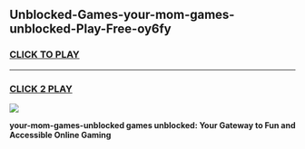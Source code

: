 
## Unblocked-Games-your-mom-games-unblocked-Play-Free-oy6fy
<h3>
<a href="https://premium76.site?title=your-mom-games-unblocked&ref=23A">CLICK TO PLAY</a></h3>
<hr>

<h3>
<a href="https://premium76.site?title=your-mom-games-unblocked&ref=23A">CLICK 2 PLAY</a>
  
</h3>

<a href="https://premium76.site?title=your-mom-games-unblocked&ref=23A"><img src="https://clearcache.store/games.png"></a>


**your-mom-games-unblocked games unblocked: Your Gateway to Fun and Accessible Online Gaming**

